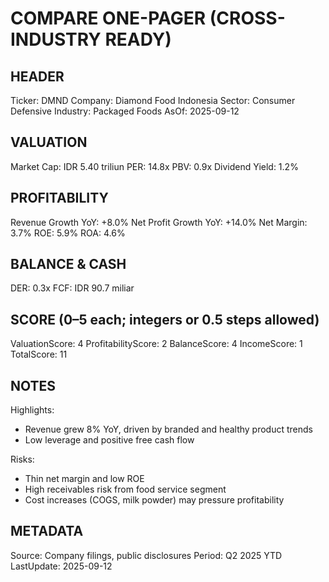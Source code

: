 # COMPARE ONE-PAGER (CROSS-INDUSTRY READY)

## HEADER
Ticker: DMND
Company: Diamond Food Indonesia
Sector: Consumer Defensive
Industry: Packaged Foods
AsOf: 2025-09-12

## VALUATION
Market Cap: IDR 5.40 triliun
PER: 14.8x
PBV: 0.9x
Dividend Yield: 1.2%

## PROFITABILITY
Revenue Growth YoY: +8.0%
Net Profit Growth YoY: +14.0%
Net Margin: 3.7%
ROE: 5.9%
ROA: 4.6%

## BALANCE & CASH
DER: 0.3x
FCF: IDR 90.7 miliar

## SCORE (0–5 each; integers or 0.5 steps allowed)
ValuationScore: 4
ProfitabilityScore: 2
BalanceScore: 4
IncomeScore: 1
TotalScore: 11

## NOTES
Highlights:
- Revenue grew 8% YoY, driven by branded and healthy product trends
- Low leverage and positive free cash flow

Risks:
- Thin net margin and low ROE
- High receivables risk from food service segment
- Cost increases (COGS, milk powder) may pressure profitability

## METADATA
Source: Company filings, public disclosures
Period: Q2 2025 YTD
LastUpdate: 2025-09-12